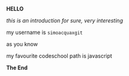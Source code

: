 **HELLO**

*this is an introduction for sure, very interesting*

my username is `simoacquaxgit`

as you know

my favourite codeschool path is javascript

**The End**



